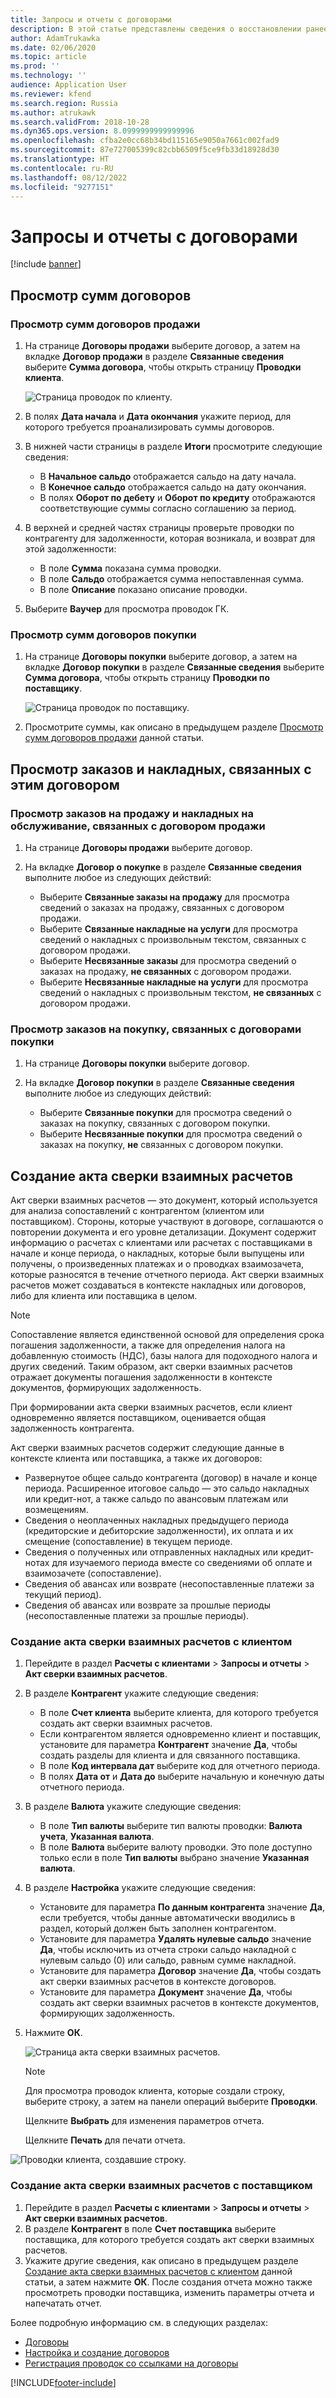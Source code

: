 ```yaml
---
title: Запросы и отчеты с договорами
description: В этой статье представлены сведения о восстановлении ранее удержанных сумм НДС для основных средств.
author: AdamTrukawka
ms.date: 02/06/2020
ms.topic: article
ms.prod: ''
ms.technology: ''
audience: Application User
ms.reviewer: kfend
ms.search.region: Russia
ms.author: atrukawk
ms.search.validFrom: 2018-10-28
ms.dyn365.ops.version: 8.0999999999999996
ms.openlocfilehash: cfba2e0cc68b34bd115165e9050a7661c002fad9
ms.sourcegitcommit: 87e727005399c82cbb6509f5ce9fb33d18928d30
ms.translationtype: HT
ms.contentlocale: ru-RU
ms.lasthandoff: 08/12/2022
ms.locfileid: "9277151"
---
```

# <a name="inquiries-and-reports-with-agreements"></a>Запросы и отчеты с договорами
[!include [banner](../includes/banner.md)]


## <a name="viewing-agreement-amounts"></a>Просмотр сумм договоров

### <a name="view-sales-agreement-amounts"></a><a name="sales-agreement-amounts"></a>Просмотр сумм договоров продажи

1. На странице **Договоры продажи** выберите договор, а затем на вкладке **Договор продажи** в разделе **Связанные сведения** выберите **Сумма договора**, чтобы открыть страницу **Проводки клиента**.

    ![Страница проводок по клиенту.](media/14_Customer_transactions.png)
   
2. В полях **Дата начала** и **Дата окончания** укажите период, для которого требуется проанализировать суммы договоров.
3. В нижней части страницы в разделе **Итоги** просмотрите следующие сведения:

     - В **Начальное сальдо** отображается сальдо на дату начала.
     - В **Конечное сальдо** отображается сальдо на дату окончания.
     - В полях **Оборот по дебету** и **Оборот по кредиту** отображаются соответствующие суммы согласно соглашению за период.

4. В верхней и средней частях страницы проверьте проводки по контрагенту для задолженности, которая возникала, и возврат для этой задолженности:

    - В поле **Сумма** показана сумма проводки.
    - В поле **Сальдо** отображается сумма непоставленная сумма.
    - В поле **Описание** показано описание проводки.

5. Выберите **Ваучер** для просмотра проводок ГК.

### <a name="view-purchase-agreement-amounts"></a>Просмотр сумм договоров покупки

1. На странице **Договоры покупки** выберите договор, а затем на вкладке **Договор покупки** в разделе **Связанные сведения** выберите **Сумма договора**, чтобы открыть страницу **Проводки по поставщику**.

    ![Страница проводок по поставщику.](media/15_Vendor_transactions.png)

2. Просмотрите суммы, как описано в предыдущем разделе [Просмотр сумм договоров продажи](#sales-agreement-amounts) данной статьи.

## <a name="viewing-orders-and-invoices-that-are-linked-to-the-agreement"></a>Просмотр заказов и накладных, связанных с этим договором

### <a name="view-sales-orders-and-service-invoices-that-are-linked-to-sales-agreements"></a>Просмотр заказов на продажу и накладных на обслуживание, связанных с договором продажи

1. На странице **Договоры продажи** выберите договор.
2. На вкладке **Договор о покупке** в разделе **Связанные сведения** выполните любое из следующих действий:

    - Выберите **Связанные заказы на продажу** для просмотра сведений о заказах на продажу, связанных с договором продажи.
    - Выберите **Связанные накладные на услуги** для просмотра сведений о накладных с произвольным текстом, связанных с договором продажи.
    - Выберите **Несвязанные заказы** для просмотра сведений о заказах на продажу, **не связанных** с договором продажи.
    - Выберите **Несвязанные накладные на услуги** для просмотра сведений о накладных с произвольным текстом, **не связанных** с договором продажи.

### <a name="view-purchase-orders-that-are-linked-to-purchase-agreements"></a>Просмотр заказов на покупку, связанных с договорами покупки

1. На странице **Договоры покупки** выберите договор.
2. На вкладке **Договор покупки** в разделе **Связанные сведения** выполните любое из следующих действий:

    - Выберите **Связанные покупки** для просмотра сведений о заказах на покупку, связанных с договором покупки.
    - Выберите **Несвязанные покупки** для просмотра сведений о заказах на покупку, **не** связанных с договором покупки.

## <a name="generating-an-act-of-adjustment"></a>Создание акта сверки взаимных расчетов

Акт сверки взаимных расчетов — это документ, который используется для анализа сопоставлений с контрагентом (клиентом или поставщиком). Стороны, которые участвуют в договоре, соглашаются о повторении документа и его уровне детализации. Документ содержит информацию о расчетах с клиентами или расчетах с поставщиками в начале и конце периода, о накладных, которые были выпущены или получены, о произведенных платежах и о проводках взаимозачета, которые разносятся в течение отчетного периода. Акт сверки взаимных расчетов может создаваться в контексте накладных или договоров, либо для клиента или поставщика в целом.

> [!NOTE]
> Сопоставление является единственной основой для определения срока погашения задолженности, а также для определения налога на добавленную стоимость (НДС), базы налога для подоходного налога и других сведений. Таким образом, акт сверки взаимных расчетов отражает документы погашения задолженности в контексте документов, формирующих задолженность.

При формировании акта сверки взаимных расчетов, если клиент одновременно является поставщиком, оценивается общая задолженность контрагента.

Акт сверки взаимных расчетов содержит следующие данные в контексте клиента или поставщика, а также их договоров:

   - Развернутое общее сальдо контрагента (договор) в начале и конце периода. Расширенное итоговое сальдо — это сальдо накладных или кредит-нот, а также сальдо по авансовым платежам или возмещениям.
   - Сведения о неоплаченных накладных предыдущего периода (кредиторские и дебиторские задолженности), их оплата и их смещение (сопоставление) в текущем периоде.
   - Сведения о полученных или отправленных накладных или кредит-нотах для изучаемого периода вместе со сведениями об оплате и взаимозачете (сопоставление).
   - Сведения об авансах или возврате (несопоставленные платежи за текущий период).
   - Сведения об авансах или возврате за прошлые периоды (несопоставленные платежи за прошлые периоды).

### <a name="generate-an-act-of-adjustment-for-a-customer"></a><a name="generate-act-adjustment-customer"></a>Создание акта сверки взаимных расчетов с клиентом

1.  Перейдите в раздел **Расчеты с клиентами** \> **Запросы и отчеты** \> **Акт сверки взаимных расчетов**.

2.  В разделе **Контрагент** укажите следующие сведения:

    - В поле **Счет клиента** выберите клиента, для которого требуется создать акт сверки взаимных расчетов.
    - Если контрагентом является одновременно клиент и поставщик, установите для параметра **Контрагент** значение **Да**, чтобы создать разделы для клиента и для связанного поставщика.
    - В поле **Код интервала дат** выберите код для отчетного периода.
    - В полях **Дата от** и **Дата до** выберите начальную и конечную даты отчетного периода.

3.  В разделе **Валюта** укажите следующие сведения:

    - В поле **Тип валюты** выберите тип валюты проводки: **Валюта учета**, **Указанная валюта**.
    - В поле **Валюта** выберите валюту проводки. Это поле доступно только если в поле **Тип валюты** выбрано значение **Указанная валюта**.

4.  В разделе **Настройка** укажите следующие сведения:

    - Установите для параметра **По данным контрагента** значение **Да**, если требуется, чтобы данные автоматически вводились в раздел, который должен быть заполнен контрагентом.
    - Установите для параметра **Удалять нулевые сальдо** значение **Да**, чтобы исключить из отчета строки сальдо накладной с нулевым сальдо (0) или сальдо, равным сумме накладной.
    - Установите для параметра **Договор** значение **Да**, чтобы создать акт сверки взаимных расчетов в контексте договоров.
    - Установите для параметра **Документ** значение **Да**, чтобы создать акт сверки взаимных расчетов в контексте документов, формирующих задолженность.

5. Нажмите **ОК**.

    ![Страница акта сверки взаимных расчетов.](media/16_Act_of_adjustment_(customers).png)

    > [!NOTE]
    > Для просмотра проводок клиента, которые создали строку, выберите строку, а затем на панели операций выберите **Проводки**. 
    >
    > Щелкните **Выбрать** для изменения параметров отчета.
    >
    > Щелкните **Печать** для печати отчета.

![Проводки клиента, создавшие строку.](media/17_Act_of_adjustment.png)

### <a name="generate-an-act-of-adjustment-for-a-vendor"></a>Создание акта сверки взаимных расчетов с поставщиком

1. Перейдите в раздел **Расчеты с клиентами** \> **Запросы и отчеты** \> **Акт сверки взаимных расчетов**.
2. В разделе **Контрагент** в поле **Счет поставщика** выберите поставщика, для которого требуется создать акт сверки взаимных расчетов.
3. Укажите другие сведения, как описано в предыдущем разделе [Создание акта сверки взаимных расчетов с клиентом](#generate-act-adjustment-customer) данной статьи, а затем нажмите **ОК**. После создания отчета можно также просмотреть проводки поставщика, изменить параметры отчета и напечатать отчет.

Более подробную информацию см. в следующих разделах:

- [Договоры](rus-agreements.md)
- [Настройка и создание договоров](rus-set-up-and-create-agreements.md)
- [Регистрация проводок со ссылками на договоры](rus-register-transactions-with-reference-to-agreements.md)


[!INCLUDE[footer-include](../../includes/footer-banner.md)]
